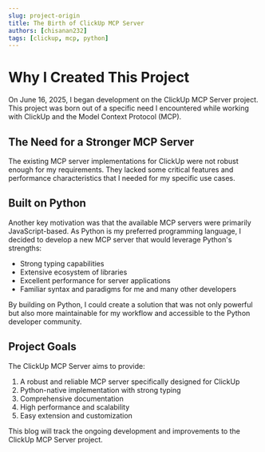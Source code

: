 ```yaml
---
slug: project-origin
title: The Birth of ClickUp MCP Server
authors: [chisanan232]
tags: [clickup, mcp, python]
---
```


# Why I Created This Project

On June 16, 2025, I began development on the ClickUp MCP Server project. This project was born out of a specific need I encountered while working with ClickUp and the Model Context Protocol (MCP).

## The Need for a Stronger MCP Server

The existing MCP server implementations for ClickUp were not robust enough for my requirements. They lacked some critical features and performance characteristics that I needed for my specific use cases.

## Built on Python

Another key motivation was that the available MCP servers were primarily JavaScript-based. As Python is my preferred programming language, I decided to develop a new MCP server that would leverage Python's strengths:

- Strong typing capabilities
- Extensive ecosystem of libraries
- Excellent performance for server applications
- Familiar syntax and paradigms for me and many other developers

By building on Python, I could create a solution that was not only powerful but also more maintainable for my workflow and accessible to the Python developer community.

## Project Goals

The ClickUp MCP Server aims to provide:

1. A robust and reliable MCP server specifically designed for ClickUp
2. Python-native implementation with strong typing
3. Comprehensive documentation
4. High performance and scalability
5. Easy extension and customization

This blog will track the ongoing development and improvements to the ClickUp MCP Server project.
